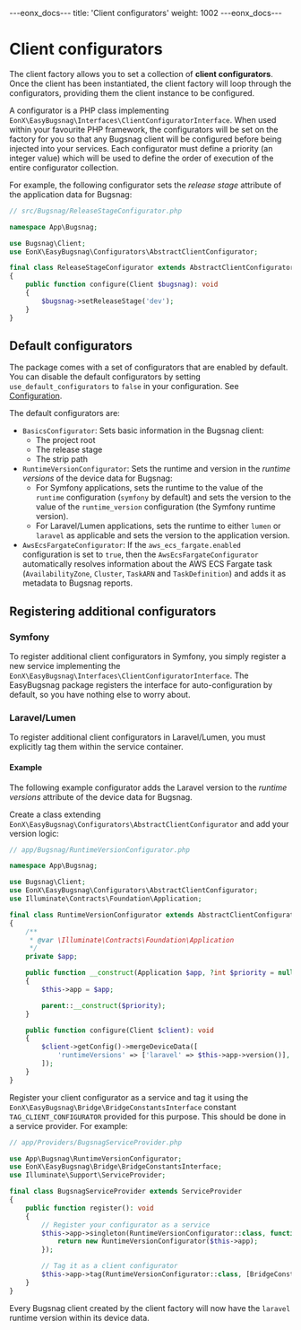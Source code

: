 ---eonx_docs---
title: 'Client configurators'
weight: 1002
---eonx_docs---

# Client configurators

The client factory allows you to set a collection of **client configurators**. Once the client has been instantiated,
the client factory will loop through the configurators, providing them the client instance to be configured.

A configurator is a PHP class implementing `EonX\EasyBugsnag\Interfaces\ClientConfiguratorInterface`. When used within
your favourite PHP framework, the configurators will be set on the factory for you so that any Bugsnag client will be
configured before being injected into your services. Each configurator must define a priority (an integer value) which
will be used to define the order of execution of the entire configurator collection.

For example, the following configurator sets the *release stage* attribute of the application data for Bugsnag:

```php
// src/Bugsnag/ReleaseStageConfigurator.php

namespace App\Bugsnag;

use Bugsnag\Client;
use EonX\EasyBugsnag\Configurators\AbstractClientConfigurator;

final class ReleaseStageConfigurator extends AbstractClientConfigurator
{
    public function configure(Client $bugsnag): void
    {
        $bugsnag->setReleaseStage('dev');
    }
}
```

## Default configurators

The package comes with a set of configurators that are enabled by default. You can disable the default configurators by
setting `use_default_configurators` to `false` in your configuration. See [Configuration](config.md).

The default configurators are:

- `BasicsConfigurator`: Sets basic information in the Bugsnag client:
  - The project root
  - The release stage
  - The strip path
- `RuntimeVersionConfigurator`: Sets the runtime and version in the *runtime versions* of the device data for Bugsnag:
  - For Symfony applications, sets the runtime to the value of the `runtime` configuration (`symfony` by default) and
    sets the version to the value of the `runtime_version` configuration (the Symfony runtime version).
  - For Laravel/Lumen applications, sets the runtime to either `lumen` or `laravel` as applicable and sets the version
    to the application version.
- `AwsEcsFargateConfigurator`: If the `aws_ecs_fargate.enabled` configuration is set to `true`, then the
  `AwsEcsFargateConfigurator` automatically resolves information about the AWS ECS Fargate task (`AvailabilityZone`,
  `Cluster`, `TaskARN` and `TaskDefinition`) and adds it as metadata to Bugsnag reports.

## Registering additional configurators

### Symfony

To register additional client configurators in Symfony, you simply register a new service implementing the
`EonX\EasyBugsnag\Interfaces\ClientConfiguratorInterface`. The EasyBugsnag package registers the interface for
auto-configuration by default, so you have nothing else to worry about.

### Laravel/Lumen

To register additional client configurators in Laravel/Lumen, you must explicitly tag them within the service container.

#### Example

The following example configurator adds the Laravel version to the *runtime versions* attribute of the device data for
Bugsnag.

Create a class extending `EonX\EasyBugsnag\Configurators\AbstractClientConfigurator` and add your version logic:

```php
// app/Bugsnag/RuntimeVersionConfigurator.php

namespace App\Bugsnag;

use Bugsnag\Client;
use EonX\EasyBugsnag\Configurators\AbstractClientConfigurator;
use Illuminate\Contracts\Foundation\Application;

final class RuntimeVersionConfigurator extends AbstractClientConfigurator
{
    /**
     * @var \Illuminate\Contracts\Foundation\Application
     */
    private $app;

    public function __construct(Application $app, ?int $priority = null)
    {
        $this->app = $app;

        parent::__construct($priority);
    }

    public function configure(Client $client): void
    {
        $client->getConfig()->mergeDeviceData([
            'runtimeVersions' => ['laravel' => $this->app->version()],
        ]);
    }
}
```

Register your client configurator as a service and tag it using the `EonX\EasyBugsnag\Bridge\BridgeConstantsInterface`
constant `TAG_CLIENT_CONFIGURATOR` provided for this purpose. This should be done in a service provider. For example:

```php
// app/Providers/BugsnagServiceProvider.php

use App\Bugsnag\RuntimeVersionConfigurator;
use EonX\EasyBugsnag\Bridge\BridgeConstantsInterface;
use Illuminate\Support\ServiceProvider;

final class BugsnagServiceProvider extends ServiceProvider
{
    public function register(): void
    {
        // Register your configurator as a service
        $this->app->singleton(RuntimeVersionConfigurator::class, function (): RuntimeVersionConfigurator {
            return new RuntimeVersionConfigurator($this->app);
        });

        // Tag it as a client configurator
        $this->app->tag(RuntimeVersionConfigurator::class, [BridgeConstantsInterface::TAG_CLIENT_CONFIGURATOR]);
    }
}
```

Every Bugsnag client created by the client factory will now have the `laravel` runtime version within its device data.
